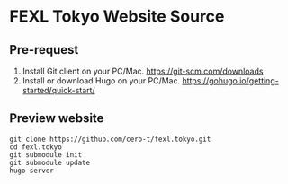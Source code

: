 # FEXL Tokyo Website Source

## Pre-request

1. Install Git client on your PC/Mac. https://git-scm.com/downloads
2. Install or download Hugo on your PC/Mac. https://gohugo.io/getting-started/quick-start/

## Preview website

```
git clone https://github.com/cero-t/fexl.tokyo.git
cd fexl.tokyo
git submodule init
git submodule update
hugo server
```
